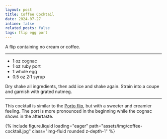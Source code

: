 ```yaml
---
layout: post
title: Coffee Cocktail
date: 2024-07-27 
inline: false
related_posts: false
tags: flip egg port
---
```


A flip containing no cream or coffee.

---

* 1 oz cognac
* 1 oz ruby port
* 1 whole egg
* 0.5 oz 2:1 syrup

Dry shake all ingredients, then add ice and shake again. Strain into a coupe and garnish with grated nutmeg.

---

This cocktail is similar to the [Porto flip](/cocktails/cocktail-recipes/porto-flip), but with a sweeter and creamier feeling. The port is more pronounced in the beginning while the cognac shows in the aftertaste.

{% include figure.liquid loading="eager" path="assets/img/coffee-cocktail.jpg" class="img-fluid rounded z-depth-1" %}